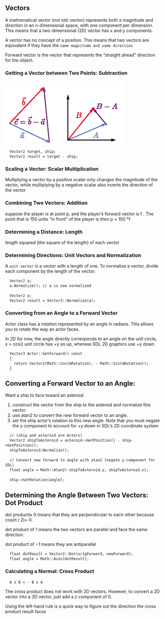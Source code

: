 
## Vectors
A mathematical vector (not std::vector) represents both a magnitude
and direction in an n-dimensional space, with one component per dimension. This means that
a two-dimensional (2D) vector has x and y components.

A vector has no concept of a position. 
This means that two vectors are equivalent if they have the `same magnitude and same direction`



Forward vector 
is the vector that represents the “straight ahead” direction for the object.

### Getting a Vector between Two Points: Subtraction
![](./_images/vector-subtraction.png)
```
  Vector2 target, ship;
  Vector2 result = target - ship;
```

### Scaling a Vector: Scalar Multiplication
Multiplying a vector by a positive scalar only changes the magnitude of the vector, 
while multiplying by a negative scalar also inverts the direction of the vector

### Combining Two Vectors: Addition
suppose the player is at point p, and the player’s forward vector is f . 
The point that is 150 units “in front” of the player is then p + 150 *f 


### Determining a Distance: Length
length squared (the square of the length) of each vector


### Determining Directions: Unit Vectors and Normalization 
A `unit vector` is a vector with a length of one.
To normalize a vector, divide each component by the length of the vector:
```
  Vector2 a;
  a.Normalize(); // a is now normalized

  Vector2 a;
  Vector2 result = Vector2::Normalize(a);
```

### Converting from an Angle to a Forward Vector

Actor class has a rotation represented by an angle in radians.
This allows you to rotate the way an actor faces. 

In 2D for now, the angle directly corresponds to an angle on the unit circle,
x = cos()
unit circle has +y as up, whereas SDL 2D graphics use +y down
```
  Vector3 Actor::GetForward() const
  {
    return Vector2(Math::Cos(mRotation), - Math::Sin(mRotation));
  }
```


## Converting a Forward Vector to an Angle:
Want a ship to face toward an asteroid. 
1. construct the vector from the ship to the asteroid and normalize this vector.
2. use atan2 to convert the new forward vector to an angle. 
3. set the ship actor’s rotation to this new angle. 
Note that you must negate the y component to account for +y down in SDL’s 2D coordinate system
```
  // (ship and asteroid are Actors)
  Vector2 shipToAsteroid = asteroid->GetPosition() - ship->GetPosition();
  shipToAsteroid.Normalize();

  // Convert new forward to angle with atan2 (negate y-component for SDL)
  float angle = Math::Atan2(-shipToAsteroid.y, shipToAsteroid.x);
  
  ship->SetRotation(angle);
```
## Determining the Angle Between Two Vectors: Dot Product
dot productis 0 means that they are perpendicular to each other because cos(π / 2)= 0 . 

dot product of 1 means the two vectors are parallel and face the same direction. 

dot product of −1 means they are antiparallel
```
  float dotResult = Vector2::Dot(origForward, newForward);
  float angle = Math::Acos(dotResult);
```

### Calculating a Normal: Cross Product
```
  A x B = - B x A
```
The cross product does not work with 2D vectors. However, to convert a 2D vector into a 3D vector, just add a z component of 0.

Using the left-hand rule is a quick way to figure out the direction the cross product result faces
